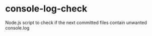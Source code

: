 # console-log-check
Node.js script to check if the next committed files contain unwanted console.log
